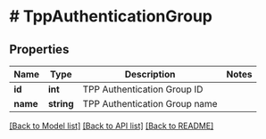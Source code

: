 # # TppAuthenticationGroup

## Properties

Name | Type | Description | Notes
------------ | ------------- | ------------- | -------------
**id** | **int** | TPP Authentication Group ID |
**name** | **string** | TPP Authentication Group name |

[[Back to Model list]](../../README.md#models) [[Back to API list]](../../README.md#endpoints) [[Back to README]](../../README.md)

